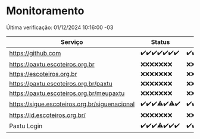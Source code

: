 # Monitoramento

Última verificação: 01/12/2024 10:16:00 -03

|Serviço|Status|Últimas 24h|
|---|---|---|
|https://github.com|<span title="2024-11-24: OK=23">✔️</span><span title="2024-11-25: OK=23">✔️</span><span title="2024-11-26: OK=23">✔️</span><span title="2024-11-27: OK=23">✔️</span><span title="2024-11-28: OK=23">✔️</span><span title="2024-11-29: OK=23">✔️</span><span title="2024-11-30: OK=13">✔️</span>|<span title="30/11/2024 11:06:00 -03 : 200">✔️</span><span title="30/11/2024 12:07:00 -03 : 200">✔️</span><span title="30/11/2024 13:08:00 -03 : 200">✔️</span><span title="30/11/2024 14:06:00 -03 : 200">✔️</span><span title="30/11/2024 15:10:00 -03 : 200">✔️</span><span title="30/11/2024 16:06:00 -03 : 200">✔️</span><span title="30/11/2024 17:08:00 -03 : 200">✔️</span><span title="30/11/2024 18:07:00 -03 : 200">✔️</span><span title="30/11/2024 19:07:00 -03 : 200">✔️</span><span title="30/11/2024 20:07:00 -03 : 200">✔️</span><span title="30/11/2024 21:53:00 -03 : 200">✔️</span><span title="30/11/2024 23:41:00 -03 : 200">✔️</span><span title="01/12/2024 00:37:00 -03 : 200">✔️</span><span title="01/12/2024 01:14:00 -03 : 200">✔️</span><span title="01/12/2024 02:08:00 -03 : 200">✔️</span><span title="01/12/2024 03:11:00 -03 : 200">✔️</span><span title="01/12/2024 04:08:00 -03 : 200">✔️</span><span title="01/12/2024 05:10:00 -03 : 200">✔️</span><span title="01/12/2024 06:08:00 -03 : 200">✔️</span><span title="01/12/2024 07:08:00 -03 : 200">✔️</span><span title="01/12/2024 08:06:00 -03 : 200">✔️</span><span title="01/12/2024 09:15:00 -03 : 200">✔️</span><span title="01/12/2024 10:16:00 -03 : 200">✔️</span>|
|https://paxtu.escoteiros.org.br|<span title="2024-11-24: Falhas=23">❌</span><span title="2024-11-25: Falhas=23">❌</span><span title="2024-11-26: Falhas=23">❌</span><span title="2024-11-27: Falhas=23">❌</span><span title="2024-11-28: Falhas=23">❌</span><span title="2024-11-29: Falhas=23">❌</span><span title="2024-11-30: Falhas=13">❌</span>|<span title="30/11/2024 11:06:00 -03 : 403">❌</span><span title="30/11/2024 12:07:00 -03 : 403">❌</span><span title="30/11/2024 13:08:00 -03 : 403">❌</span><span title="30/11/2024 14:06:00 -03 : 403">❌</span><span title="30/11/2024 15:10:00 -03 : 403">❌</span><span title="30/11/2024 16:06:00 -03 : 403">❌</span><span title="30/11/2024 17:08:00 -03 : 403">❌</span><span title="30/11/2024 18:07:00 -03 : 403">❌</span><span title="30/11/2024 19:07:00 -03 : 403">❌</span><span title="30/11/2024 20:07:00 -03 : 403">❌</span><span title="30/11/2024 21:53:00 -03 : 403">❌</span><span title="30/11/2024 23:41:00 -03 : 403">❌</span><span title="01/12/2024 00:37:00 -03 : 403">❌</span><span title="01/12/2024 01:14:00 -03 : 403">❌</span><span title="01/12/2024 02:08:00 -03 : 403">❌</span><span title="01/12/2024 03:11:00 -03 : 403">❌</span><span title="01/12/2024 04:08:00 -03 : 403">❌</span><span title="01/12/2024 05:11:00 -03 : 403">❌</span><span title="01/12/2024 06:08:00 -03 : 403">❌</span><span title="01/12/2024 07:08:00 -03 : 403">❌</span><span title="01/12/2024 08:06:00 -03 : 403">❌</span><span title="01/12/2024 09:15:00 -03 : 403">❌</span><span title="01/12/2024 10:16:00 -03 : 403">❌</span>|
|https://escoteiros.org.br|<span title="2024-11-24: Falhas=23">❌</span><span title="2024-11-25: Falhas=23">❌</span><span title="2024-11-26: Falhas=23">❌</span><span title="2024-11-27: Falhas=23">❌</span><span title="2024-11-28: Falhas=23">❌</span><span title="2024-11-29: Falhas=23">❌</span><span title="2024-11-30: Falhas=13">❌</span>|<span title="30/11/2024 11:06:00 -03 : 403">❌</span><span title="30/11/2024 12:07:00 -03 : 403">❌</span><span title="30/11/2024 13:08:00 -03 : 403">❌</span><span title="30/11/2024 14:06:00 -03 : 403">❌</span><span title="30/11/2024 15:10:00 -03 : 403">❌</span><span title="30/11/2024 16:06:00 -03 : 403">❌</span><span title="30/11/2024 17:08:00 -03 : 403">❌</span><span title="30/11/2024 18:07:00 -03 : 403">❌</span><span title="30/11/2024 19:07:00 -03 : 403">❌</span><span title="30/11/2024 20:07:00 -03 : 403">❌</span><span title="30/11/2024 21:53:00 -03 : 403">❌</span><span title="30/11/2024 23:41:00 -03 : 403">❌</span><span title="01/12/2024 00:37:00 -03 : 403">❌</span><span title="01/12/2024 01:14:00 -03 : 403">❌</span><span title="01/12/2024 02:08:00 -03 : 403">❌</span><span title="01/12/2024 03:11:00 -03 : 403">❌</span><span title="01/12/2024 04:08:00 -03 : 403">❌</span><span title="01/12/2024 05:11:00 -03 : 403">❌</span><span title="01/12/2024 06:08:00 -03 : 403">❌</span><span title="01/12/2024 07:08:00 -03 : 403">❌</span><span title="01/12/2024 08:06:00 -03 : 403">❌</span><span title="01/12/2024 09:15:00 -03 : 403">❌</span><span title="01/12/2024 10:16:00 -03 : 403">❌</span>|
|https://paxtu.escoteiros.org.br/paxtu|<span title="2024-11-24: Falhas=23">❌</span><span title="2024-11-25: Falhas=23">❌</span><span title="2024-11-26: Falhas=23">❌</span><span title="2024-11-27: Falhas=23">❌</span><span title="2024-11-28: Falhas=23">❌</span><span title="2024-11-29: Falhas=23">❌</span><span title="2024-11-30: Falhas=13">❌</span>|<span title="30/11/2024 11:06:00 -03 : 403">❌</span><span title="30/11/2024 12:07:00 -03 : 403">❌</span><span title="30/11/2024 13:08:00 -03 : 403">❌</span><span title="30/11/2024 14:06:00 -03 : 403">❌</span><span title="30/11/2024 15:10:00 -03 : 403">❌</span><span title="30/11/2024 16:06:00 -03 : 403">❌</span><span title="30/11/2024 17:08:00 -03 : 403">❌</span><span title="30/11/2024 18:07:00 -03 : 403">❌</span><span title="30/11/2024 19:07:00 -03 : 403">❌</span><span title="30/11/2024 20:07:00 -03 : 403">❌</span><span title="30/11/2024 21:53:00 -03 : 403">❌</span><span title="30/11/2024 23:41:00 -03 : 403">❌</span><span title="01/12/2024 00:37:00 -03 : 403">❌</span><span title="01/12/2024 01:14:00 -03 : 403">❌</span><span title="01/12/2024 02:08:00 -03 : 403">❌</span><span title="01/12/2024 03:11:00 -03 : 403">❌</span><span title="01/12/2024 04:08:00 -03 : 403">❌</span><span title="01/12/2024 05:11:00 -03 : 403">❌</span><span title="01/12/2024 06:08:00 -03 : 403">❌</span><span title="01/12/2024 07:08:00 -03 : 403">❌</span><span title="01/12/2024 08:06:00 -03 : 403">❌</span><span title="01/12/2024 09:15:00 -03 : 403">❌</span><span title="01/12/2024 10:16:00 -03 : 403">❌</span>|
|https://paxtu.escoteiros.org.br/meupaxtu|<span title="2024-11-24: Falhas=23">❌</span><span title="2024-11-25: Falhas=23">❌</span><span title="2024-11-26: Falhas=23">❌</span><span title="2024-11-27: Falhas=23">❌</span><span title="2024-11-28: Falhas=23">❌</span><span title="2024-11-29: Falhas=23">❌</span><span title="2024-11-30: Falhas=13">❌</span>|<span title="30/11/2024 11:06:00 -03 : 403">❌</span><span title="30/11/2024 12:07:00 -03 : 403">❌</span><span title="30/11/2024 13:08:00 -03 : 403">❌</span><span title="30/11/2024 14:06:00 -03 : 403">❌</span><span title="30/11/2024 15:10:00 -03 : 403">❌</span><span title="30/11/2024 16:06:00 -03 : 403">❌</span><span title="30/11/2024 17:08:00 -03 : 403">❌</span><span title="30/11/2024 18:07:00 -03 : 403">❌</span><span title="30/11/2024 19:07:00 -03 : 403">❌</span><span title="30/11/2024 20:07:00 -03 : 403">❌</span><span title="30/11/2024 21:53:00 -03 : 403">❌</span><span title="30/11/2024 23:41:00 -03 : 403">❌</span><span title="01/12/2024 00:37:00 -03 : 403">❌</span><span title="01/12/2024 01:14:00 -03 : 403">❌</span><span title="01/12/2024 02:08:00 -03 : 403">❌</span><span title="01/12/2024 03:11:00 -03 : 403">❌</span><span title="01/12/2024 04:08:00 -03 : 403">❌</span><span title="01/12/2024 05:11:00 -03 : 403">❌</span><span title="01/12/2024 06:08:00 -03 : 403">❌</span><span title="01/12/2024 07:08:00 -03 : 403">❌</span><span title="01/12/2024 08:06:00 -03 : 403">❌</span><span title="01/12/2024 09:15:00 -03 : 403">❌</span><span title="01/12/2024 10:16:00 -03 : 403">❌</span>|
|https://sigue.escoteiros.org.br/siguenacional|<span title="2024-11-24: OK=23">✔️</span><span title="2024-11-25: OK=23">✔️</span><span title="2024-11-26: OK=23">✔️</span><span title="2024-11-27: OK=22, Falhas=1">⚠️</span><span title="2024-11-28: OK=23">✔️</span><span title="2024-11-29: OK=22, Falhas=1">⚠️</span><span title="2024-11-30: OK=13">✔️</span>|<span title="30/11/2024 11:06:00 -03 : 200">✔️</span><span title="30/11/2024 12:07:00 -03 : 200">✔️</span><span title="30/11/2024 13:08:00 -03 : 200">✔️</span><span title="30/11/2024 14:06:00 -03 : 200">✔️</span><span title="30/11/2024 15:10:00 -03 : 200">✔️</span><span title="30/11/2024 16:06:00 -03 : 200">✔️</span><span title="30/11/2024 17:08:00 -03 : 200">✔️</span><span title="30/11/2024 18:07:00 -03 : 200">✔️</span><span title="30/11/2024 19:07:00 -03 : 200">✔️</span><span title="30/11/2024 20:07:00 -03 : 200">✔️</span><span title="30/11/2024 21:53:00 -03 : 200">✔️</span><span title="30/11/2024 23:41:00 -03 : 200">✔️</span><span title="01/12/2024 00:37:00 -03 : 200">✔️</span><span title="01/12/2024 01:14:00 -03 : 200">✔️</span><span title="01/12/2024 02:08:00 -03 : 200">✔️</span><span title="01/12/2024 03:11:00 -03 : 200">✔️</span><span title="01/12/2024 04:08:00 -03 : 200">✔️</span><span title="01/12/2024 05:11:00 -03 : 200">✔️</span><span title="01/12/2024 06:08:00 -03 : 200">✔️</span><span title="01/12/2024 07:08:00 -03 : 200">✔️</span><span title="01/12/2024 08:06:00 -03 : 200">✔️</span><span title="01/12/2024 09:15:00 -03 : 200">✔️</span><span title="01/12/2024 10:16:00 -03 : 200">✔️</span>|
|https://id.escoteiros.org.br/|<span title="2024-11-24: Falhas=23">❌</span><span title="2024-11-25: Falhas=23">❌</span><span title="2024-11-26: Falhas=23">❌</span><span title="2024-11-27: Falhas=23">❌</span><span title="2024-11-28: Falhas=23">❌</span><span title="2024-11-29: Falhas=23">❌</span><span title="2024-11-30: Falhas=13">❌</span>|<span title="30/11/2024 11:06:00 -03 : 403">❌</span><span title="30/11/2024 12:07:00 -03 : 403">❌</span><span title="30/11/2024 13:08:00 -03 : 403">❌</span><span title="30/11/2024 14:06:00 -03 : 403">❌</span><span title="30/11/2024 15:10:00 -03 : 403">❌</span><span title="30/11/2024 16:06:00 -03 : 403">❌</span><span title="30/11/2024 17:08:00 -03 : 403">❌</span><span title="30/11/2024 18:07:00 -03 : 403">❌</span><span title="30/11/2024 19:07:00 -03 : 403">❌</span><span title="30/11/2024 20:07:00 -03 : 403">❌</span><span title="30/11/2024 21:53:00 -03 : 403">❌</span><span title="30/11/2024 23:41:00 -03 : 403">❌</span><span title="01/12/2024 00:37:00 -03 : 403">❌</span><span title="01/12/2024 01:14:00 -03 : 403">❌</span><span title="01/12/2024 02:08:00 -03 : 403">❌</span><span title="01/12/2024 03:11:00 -03 : 403">❌</span><span title="01/12/2024 04:08:00 -03 : 403">❌</span><span title="01/12/2024 05:11:00 -03 : 403">❌</span><span title="01/12/2024 06:08:00 -03 : 403">❌</span><span title="01/12/2024 07:08:00 -03 : 403">❌</span><span title="01/12/2024 08:06:00 -03 : 403">❌</span><span title="01/12/2024 09:15:00 -03 : 403">❌</span><span title="01/12/2024 10:16:00 -03 : 403">❌</span>|
|Paxtu Login|<span title="2024-11-24: OK=23">✔️</span><span title="2024-11-25: OK=23">✔️</span><span title="2024-11-26: OK=23">✔️</span><span title="2024-11-27: OK=22, Falhas=1">⚠️</span><span title="2024-11-28: OK=23">✔️</span><span title="2024-11-29: OK=23">✔️</span><span title="2024-11-30: OK=13">✔️</span>|<span title="30/11/2024 11:06:00 -03 : 200">✔️</span><span title="30/11/2024 12:07:00 -03 : 200">✔️</span><span title="30/11/2024 13:08:00 -03 : 200">✔️</span><span title="30/11/2024 14:06:00 -03 : 200">✔️</span><span title="30/11/2024 15:10:00 -03 : 200">✔️</span><span title="30/11/2024 16:06:00 -03 : 200">✔️</span><span title="30/11/2024 17:08:00 -03 : 200">✔️</span><span title="30/11/2024 18:07:00 -03 : 200">✔️</span><span title="30/11/2024 19:07:00 -03 : 200">✔️</span><span title="30/11/2024 20:07:00 -03 : 200">✔️</span><span title="30/11/2024 21:53:00 -03 : 200">✔️</span><span title="30/11/2024 23:41:00 -03 : 200">✔️</span><span title="01/12/2024 00:37:00 -03 : 200">✔️</span><span title="01/12/2024 01:14:00 -03 : 200">✔️</span><span title="01/12/2024 02:08:00 -03 : 200">✔️</span><span title="01/12/2024 03:11:00 -03 : 200">✔️</span><span title="01/12/2024 04:08:00 -03 : 200">✔️</span><span title="01/12/2024 05:11:00 -03 : 200">✔️</span><span title="01/12/2024 06:08:00 -03 : 200">✔️</span><span title="01/12/2024 07:08:00 -03 : 200">✔️</span><span title="01/12/2024 08:06:00 -03 : 200">✔️</span><span title="01/12/2024 09:15:00 -03 : 200">✔️</span><span title="01/12/2024 10:16:00 -03 : 200">✔️</span>|
